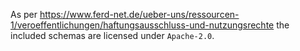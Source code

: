 As per <https://www.ferd-net.de/ueber-uns/ressourcen-1/veroeffentlichungen/haftungsausschluss-und-nutzungsrechte>
the included schemas are licensed under `Apache-2.0`.
